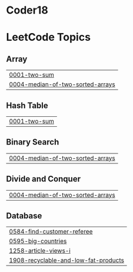 # Coder18
<!---LeetCode Topics Start-->
# LeetCode Topics
## Array
|  |
| ------- |
| [0001-two-sum](https://github.com/Ashutoshmishra18/Coder18/tree/master/0001-two-sum) |
| [0004-median-of-two-sorted-arrays](https://github.com/Ashutoshmishra18/Coder18/tree/master/0004-median-of-two-sorted-arrays) |
## Hash Table
|  |
| ------- |
| [0001-two-sum](https://github.com/Ashutoshmishra18/Coder18/tree/master/0001-two-sum) |
## Binary Search
|  |
| ------- |
| [0004-median-of-two-sorted-arrays](https://github.com/Ashutoshmishra18/Coder18/tree/master/0004-median-of-two-sorted-arrays) |
## Divide and Conquer
|  |
| ------- |
| [0004-median-of-two-sorted-arrays](https://github.com/Ashutoshmishra18/Coder18/tree/master/0004-median-of-two-sorted-arrays) |
## Database
|  |
| ------- |
| [0584-find-customer-referee](https://github.com/Ashutoshmishra18/Coder18/tree/master/0584-find-customer-referee) |
| [0595-big-countries](https://github.com/Ashutoshmishra18/Coder18/tree/master/0595-big-countries) |
| [1258-article-views-i](https://github.com/Ashutoshmishra18/Coder18/tree/master/1258-article-views-i) |
| [1908-recyclable-and-low-fat-products](https://github.com/Ashutoshmishra18/Coder18/tree/master/1908-recyclable-and-low-fat-products) |
<!---LeetCode Topics End-->